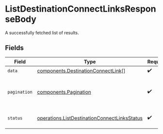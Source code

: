 # ListDestinationConnectLinksResponseBody

A successfully fetched list of results.


## Fields

| Field                                                                                                        | Type                                                                                                         | Required                                                                                                     | Description                                                                                                  | Example                                                                                                      |
| ------------------------------------------------------------------------------------------------------------ | ------------------------------------------------------------------------------------------------------------ | ------------------------------------------------------------------------------------------------------------ | ------------------------------------------------------------------------------------------------------------ | ------------------------------------------------------------------------------------------------------------ |
| `data`                                                                                                       | [components.DestinationConnectLink](../../models/shared/destinationconnectlink.md)[]                         | :heavy_check_mark:                                                                                           | N/A                                                                                                          |                                                                                                              |
| `pagination`                                                                                                 | [components.Pagination](../../models/shared/pagination.md)                                                   | :heavy_check_mark:                                                                                           | An object to help you navigate the list of results.                                                          |                                                                                                              |
| `status`                                                                                                     | [operations.ListDestinationConnectLinksStatus](../../models/operations/listdestinationconnectlinksstatus.md) | :heavy_check_mark:                                                                                           | The outcome of the request                                                                                   | success                                                                                                      |